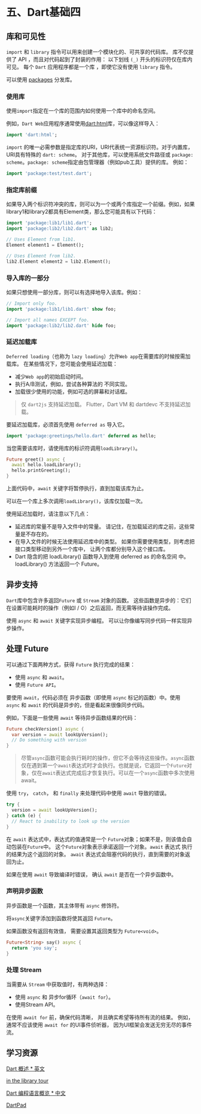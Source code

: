 # 五、Dart基础四

## 库和可见性

`import` 和 `library` 指令可以用来创建一个模块化的、可共享的代码库。 库不仅提供了 API ，而且对代码起到了封装的作用： 以下划线 `(_)` 开头的标识符仅在库内可见。 每个 `Dart` 应用程序都是一个库 ，即使它没有使用 `library` 指令。

可以使用 [packages](https://dart.dev/guides/packages) 分发库。

### 使用库

使用`import`指定在一个库的范围内如何使用一个库中的命名空间。 

例如，`Dart Web`应用程序通常使用[dart:html](https://api.dart.dev/stable/dart-html)库，可以像这样导入：

```Dart
import 'dart:html';
```

`import` 的唯一必需参数是指定库的URI，URI代表统一资源标识符。对于内置库，URI具有特殊的 `dart: scheme`。 对于其他库，可以使用系统文件路径或 `package: scheme`。`package: scheme`指定由包管理器（例如pub工具）提供的库。 例如：

```Dart
import 'package:test/test.dart';
```

### 指定库前缀

如果导入两个标识符冲突的库，则可以为一个或两个库指定一个前缀。例如，如果library1和library2都具有Element类，那么您可能具有以下代码：

```Dart
import 'package:lib1/lib1.dart';
import 'package:lib2/lib2.dart' as lib2;

// Uses Element from lib1.
Element element1 = Element();

// Uses Element from lib2.
lib2.Element element2 = lib2.Element();
```

### 导入库的一部分

如果只想使用一部分库，则可以有选择地导入该库。例如：

```Dart
// Import only foo.
import 'package:lib1/lib1.dart' show foo;

// Import all names EXCEPT foo.
import 'package:lib2/lib2.dart' hide foo;
```

### 延迟加载库

`Deferred loading`（也称为 `lazy loading`）允许`Web app`在需要库的时候按需加载库。 在某些情况下，您可能会使用延迟加载：

* 减少`Web app`的初始启动时间。
* 执行A/B测试，例如，尝试各种算法的 不同实现。
* 加载很少使用的功能，例如可选的屏幕和对话框。 

> 仅 `dart2js` 支持延迟加载。 Flutter，Dart VM 和 dartdevc 不支持延迟加载。

要延迟加载库，必须首先使用 `deferred as` 导入它。

```Dart
import 'package:greetings/hello.dart' deferred as hello;
```

当您需要该库时，请使用库的标识符调用`loadLibrary()`。

```Dart
Future greet() async {
  await hello.loadLibrary();
  hello.printGreeting();
}
```

上面代码中，`await` 关键字将暂停执行，直到加载该库为止。

可以在一个库上多次调用`loadLibrary()`，该库仅加载一次。

使用延迟加载时，请注意以下几点：

* 延迟库的常量不是导入文件中的常量。 请记住，在加载延迟的库之前，这些常量是不存在的。
* 在导入文件的时候无法使用延迟库中的类型。 如果你需要使用类型，则考虑把接口类型移动到另外一个库中， 让两个库都分别导入这个接口库。
* Dart 隐含的把 loadLibrary() 函数导入到使用 deferred as 的命名空间 中。 loadLibrary() 方法返回一个 Future。

## 异步支持

`Dart`库中包含许多返回`Future` 或 `Stream` 对象的函数。 这些函数是异步的：它们在设置可能耗时的操作（例如I / O）之后返回，而无需等待该操作完成。

使用 `async` 和 `await` 关键字实现异步编程。 可以让你像编写同步代码一样实现异步操作。

## 处理 Future

可以通过下面两种方式，获得 `Future` 执行完成的结果：

* 使用 `async` 和 `await`。
* 使用 `Future API`。

要使用 `await`，代码必须在 异步函数（即使用 `async` 标记的函数）中。使用 `async` 和 `await` 的代码是异步的，但是看起来很像同步代码。 

例如，下面是一些使用 `await` 等待异步函数结果的代码：

```Dart
Future checkVersion() async {
  var version = await lookUpVersion();
  // Do something with version
}
```

> 尽管`async`函数可能会执行耗时的操作，但它不会等待这些操作。`async`函数仅在遇到第一个`await`表达式时才会执行。也就是说，它返回一个`Future`对象，仅在`await`表达式完成后才恢复执行。可以在一个`async`函数中多次使用await。

使用 `try`， `catch`， 和 `finally` 来处理代码中使用 `await` 导致的错误。

```Dart
try {
  version = await lookUpVersion();
} catch (e) {
  // React to inability to look up the version
}
```

在 `await` 表达式中，表达式的值通常是一个 `Future`对象；如果不是，则该值会自动包装在`Future`中。 这个`Future`对象表示承诺返回一个对象。`await` 表达式 执行的结果为这个返回的对象。 `await` 表达式会阻塞代码的执行，直到需要的对象返回为止。

如果在使用 `await` 导致编译时错误， 确认 `await` 是否在一个异步函数中。

### 声明异步函数

异步函数是一个函数，其主体带有 `async` 修饰符。

将`async`关键字添加到函数将使其返回 `Future`。

如果函数没有返回有效值， 需要设置其返回类型为 `Future<void>`。

```Dart
Future<String> say() async {
  return 'you say';
}
```

### 处理 Stream

当需要从 `Stream` 中获取值时，有两种选择：

* 使用 `async` 和 异步for循环（`await for`）。
* 使用Stream API。

在使用 `await for` 前，确保代码清晰， 并且确实希望等待所有流的结果。 例如，通常不应该使用 `await for` 的UI事件侦听器， 因为UI框架会发送无穷无尽的事件流。



## 学习资源

[Dart 概述 * 英文](https://dart.dev/overview)

[in the library tour](https://dart.dev/guides/libraries/library-tour#future)

[Dart 编程语言概览 * 中文](https://www.dartcn.com/guides/language/language-tour)

[DartPad](https://dart.dev/tools/dartpad)